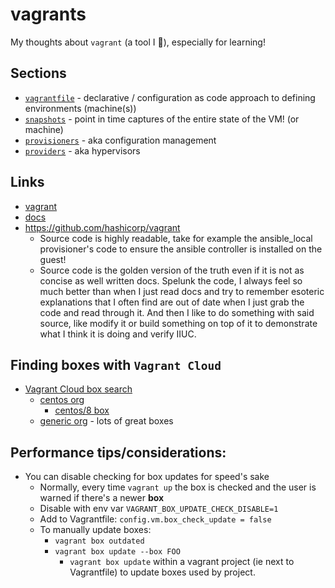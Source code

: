 # vagrants

My thoughts about `vagrant` (a tool I 💖), especially for learning!

## Sections

- [`vagrantfile`](./vagrantfile.md) - declarative / configuration as code approach to defining environments (machine(s))
- [`snapshots`](./snapshots.md) - point in time captures of the entire state of the VM! (or machine)
- [`provisioners`](./provisioners.md) - aka configuration management
- [`providers`](./providers.md) - aka hypervisors

## Links

- [vagrant](https://www.vagrantup.com/)
- [docs](https://docs.vagrantup.com/)
- <https://github.com/hashicorp/vagrant>
  - Source code is highly readable, take for example the ansible_local provisioner's code to ensure the ansible controller is installed on the guest!
  - Source code is the golden version of the truth even if it is not as concise as well written docs. Spelunk the code, I always feel so much better than when I just read docs and try to remember esoteric explanations that I often find are out of date when I just grab the code and read through it. And then I like to do something with said source, like modify it or build something on top of it to demonstrate what I think it is doing and verify IIUC.

## Finding boxes with `Vagrant Cloud`

- [Vagrant Cloud box search](https://app.vagrantup.com/boxes/search)
  - [centos org](https://app.vagrantup.com/centos)
    - [centos/8 box](https://app.vagrantup.com/centos/boxes/8)
  - [generic org](https://app.vagrantup.com/generic) - lots of great boxes

## Performance tips/considerations:

- You can disable checking for box updates for speed's sake
  - Normally, every time `vagrant up` the box is checked and the user is warned if there's a newer **box**
  - Disable with env var `VAGRANT_BOX_UPDATE_CHECK_DISABLE=1`
  - Add to Vagrantfile: `config.vm.box_check_update = false`
  - To manually update boxes:
    - `vagrant box outdated`
    - `vagrant box update --box FOO`
      - `vagrant box update` within a vagrant project (ie next to Vagrantfile) to update boxes used by project.
